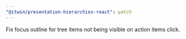 ```yaml
---
"@itwin/presentation-hierarchies-react": patch
---
```


Fix focus outline for tree items not being visible on action items click.

